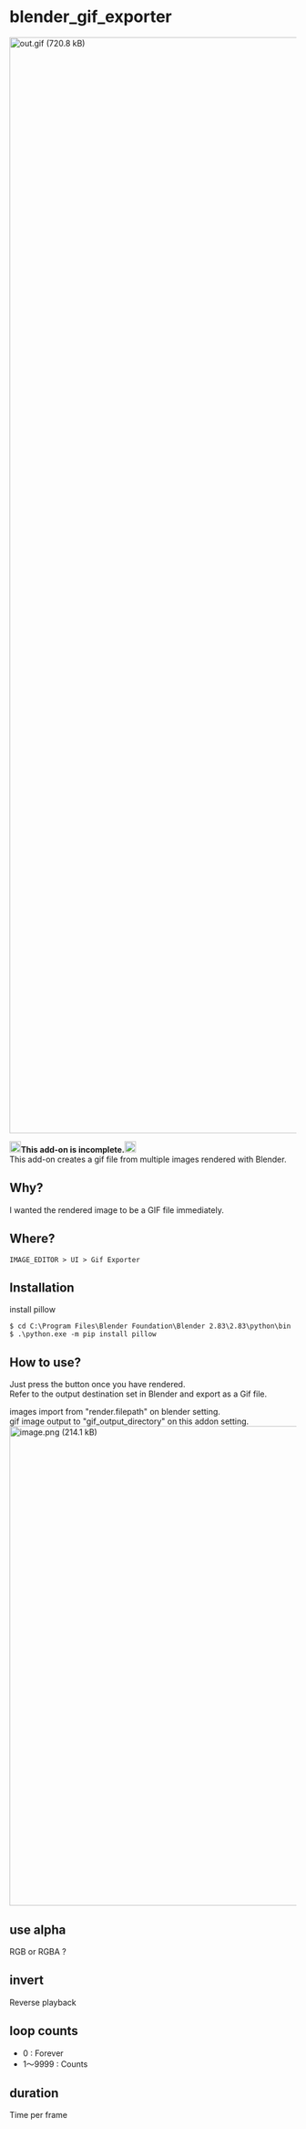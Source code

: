 # blender_gif_exporter
<img width="1920" alt="out.gif (720.8 kB)" src="https://img.esa.io/uploads/production/attachments/9489/2020/07/16/78640/3351bca1-aedd-455b-a1ad-d2c40b716fe7.gif">

<img width="20" alt="out.gif (785.6 kB)" src="https://img.esa.io/uploads/production/attachments/9489/2020/07/16/78640/aa99aad6-f6cf-4e43-a991-5aeb8c2d68f2.gif">**This add-on is incomplete.**<img width="20" alt="out.gif (785.6 kB)" src="https://img.esa.io/uploads/production/attachments/9489/2020/07/16/78640/aa99aad6-f6cf-4e43-a991-5aeb8c2d68f2.gif">  
This add-on creates a gif file from multiple images rendered with Blender.

## Why?
I wanted the rendered image to be a GIF file immediately.  

## Where?
`IMAGE_EDITOR > UI > Gif Exporter `

## Installation
install pillow  

`$ cd C:\Program Files\Blender Foundation\Blender 2.83\2.83\python\bin `  
`$ .\python.exe -m pip install pillow `  

## How to use?
Just press the button once you have rendered.  
Refer to the output destination set in Blender and export as a Gif file.  

images import from "render.filepath" on blender setting.  
gif image output to "gif_output_directory" on this addon setting.  
<img width="840" alt="image.png (214.1 kB)" src="https://img.esa.io/uploads/production/attachments/9489/2020/07/16/78640/e4f16a5d-0fe7-4fd4-a206-47b8690140a6.png">
## use alpha
RGB or RGBA ?
## invert
Reverse playback
## loop counts
- 0 : Forever
- 1～9999 : Counts
## duration
Time per frame
